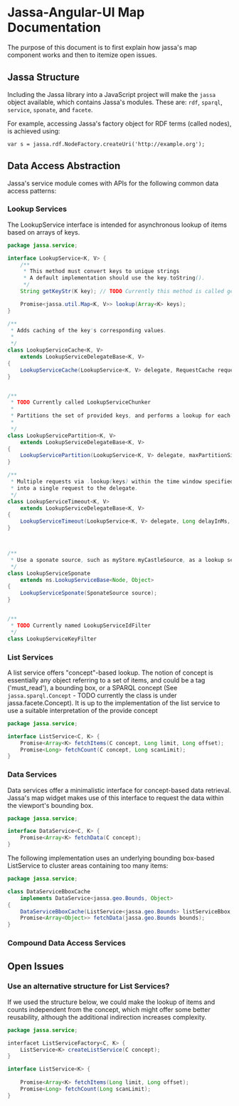 # Jassa-Angular-UI Map Documentation

The purpose of this document is to first explain how jassa's map component works
and then to itemize open issues.

## Jassa Structure
Including the Jassa library into a JavaScript project will make the `jassa`
object available, which contains Jassa's modules. These are: `rdf`, `sparql`,
`service`, `sponate`, and `facete`.

For example, accessing Jassa's factory object for RDF terms (called nodes), is achieved using:
```
var s = jassa.rdf.NodeFactory.createUri('http://example.org');
```

## Data Access Abstraction
Jassa's service module comes with APIs for the following common data access patterns:

### Lookup Services
The LookupService interface is intended for asynchronous lookup of items based
on arrays of keys.

```java
package jassa.service;

interface LookupService<K, V> {
    /**
     * This method must convert keys to unique strings
     * A default implementation should use the key.toString().
     */
    String getKeyStr(K key); // TODO Currently this method is called getIdStr

    Promise<jassa.util.Map<K, V>> lookup(Array<K> keys);
}

/**
 * Adds caching of the key's corresponding values.
 *
 */
class LookupServiceCache<K, V>
    extends LookupServiceDelegateBase<K, V>
{
	LookupServiceCache(LookupService<K, V> delegate, RequestCache requestCache = null);
}


/**
 * TODO Currently called LookupServiceChunker
 *
 * Partitions the set of provided keys, and performs a lookup for each partition.
 *
 */
class LookupServicePartition<K, V>
    extends LookupServiceDelegateBase<K, V>
{
    LookupServicePartition(LookupService<K, V> delegate, maxPartitionSize);
}

/**
 * Multiple requests via .lookup(keys) within the time window specified by delayInMs will be grouped
 * into a single request to the delegate.
 */
class LookupServiceTimeout<K, V>
    extends LookupServiceDelegateBase<K, V>
{
	LookupServiceTimeout(LookupService<K, V> delegate, Long delayInMs, Long maxRefreshCount);
}



/**
 * Use a sponate source, such as myStore.myCastleSource, as a lookup service.
 */
class LookupServiceSponate
    extends ns.LookupServiceBase<Node, Object>
{
    LookupServiceSponate(SponateSource source);
}


/**
 * TODO Currently named LookupServiceIdFilter
 */
class LookupServiceKeyFilter


```




### List Services
A list service offers "concept"-based lookup. The notion of concept is essentially
any object referring to a set of items, and could be a tag ('must_read'), a bounding box, or a SPARQL concept (See `jassa.sparql.Concept` - TODO currently the class is under jassa.facete.Concept).
It is up to the implementation of the list service to use a suitable interpretation of the provide concept

```java
package jassa.service;

interface ListService<C, K> {
    Promise<Array<K> fetchItems(C concept, Long limit, Long offset);
    Promise<Long> fetchCount(C concept, Long scanLimit);
}
```




### Data Services
Data services offer a minimalistic interface for concept-based data retrieval.
Jassa's map widget makes use of this interface to request the data within
the viewport's bounding box.

```java
package jassa.service;

interface DataService<C, K> {
    Promise<Array<K> fetchData(C concept);
}
```


The following implementation uses an underlying bounding box-based ListService
to cluster areas containing too many items:

```java
package jassa.service;

class DataServiceBboxCache
    implements DataService<jassa.geo.Bounds, Object>
{
    DataServiceBboxCache(ListService<jassa.geo.Bounds> listServiceBbox, Long maxGlobalItemCount, Long maxItemsPerTileCount, Long aquireDepth);
    Promise<Array<Object>> fetchData(jassa.geo.Bounds bounds);
}

```


### Compound Data Access Services






## Open Issues

### Use an alternative structure for List Services?

If we used the structure below, we could make the lookup of items and counts
independent from the concept, which might offer some better reusability, although
the additional indirection increases complexity.

```java
package jassa.service;

interfacet ListServiceFactory<C, K> {
    ListService<K> createListService(C concept);
}

interface ListService<K> {
    
    Promise<Array<K> fetchItems(Long limit, Long offset);
    Promise<Long> fetchCount(Long scanLimit);
}
```
